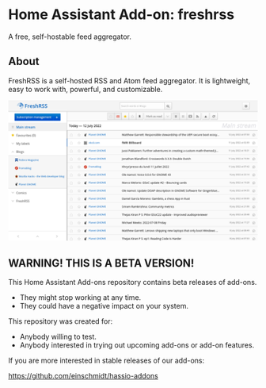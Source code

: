 # Home Assistant Add-on: freshrss

A free, self-hostable feed aggregator.

## About

FreshRSS is a self-hosted RSS and Atom feed aggregator.
It is lightweight, easy to work with, powerful, and customizable.

![freshrss preview][preview]

## WARNING! THIS IS A BETA VERSION!

This Home Assistant Add-ons repository contains beta releases of add-ons.

- They might stop working at any time.
- They could have a negative impact on your system.

This repository was created for:

- Anybody willing to test.
- Anybody interested in trying out upcoming add-ons or add-on features.

If you are more interested in stable releases of our add-ons:

<https://github.com/einschmidt/hassio-addons>

[preview]: https://github.com/einschmidt/addon-freshrss/raw/main/images/freshrss.webp